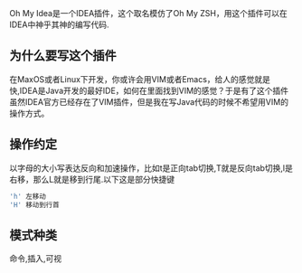 Oh My Idea是一个IDEA插件，这个取名模仿了Oh My ZSH，用这个插件可以在IDEA中神乎其神的编写代码.

## 为什么要写这个插件
在MaxOS或者Linux下开发，你或许会用VIM或者Emacs，给人的感觉就是快,IDEA是Java开发的最好IDE，如何在里面找到VIM的感觉？于是有了这个插件
虽然IDEA官方已经存在了VIM插件，但是我在写Java代码的时候不希望用VIM的操作方式。


## 操作约定
以字母的大小写表达反向和加速操作，比如t是正向tab切换,T就是反向tab切换,l是右移，那么L就是移到行尾.以下这是部分快捷键

~~~ java
'h' 左移动
'H' 移动到行首
~~~


## 模式种类
命令,插入,可视

